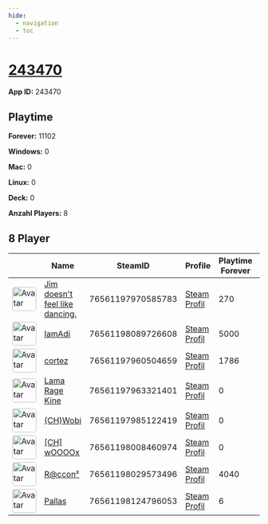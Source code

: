 ```yaml
---
hide:
  - navigation
  - toc
---
```

# <a href="https://steamdb.info/app/243470">243470</a>

**App ID:** 243470

## Playtime

**Forever:** 11102

**Windows:** 0

**Mac:** 0

**Linux:** 0

**Deck:** 0

**Anzahl Players:** 8
## 8 Player

<table id="charts-table" class="display" style="width:100%">
            <thead>
                <tr>
                    <th></th>
                    <th>Name</th>
                    <th>SteamID</th>
                    <th>Profile</th>
                    <th>Playtime Forever</th>
                    <th>Windows</th>
                    <th>Mac</th>
                    <th>Linux</th>
                    <th>Deck</th>
                    <th>Last Played</th>
                    <th>Playtime 2 Weeks</th>
                </tr>
            </thead>
            <tbody>
        <tr>
<td><a href="https://steamcommunity.com/profiles/76561197970585783/" target="_blank"><img src="https://avatars.steamstatic.com/7815f1938354e9b2a63e079fd40874c826340230_full.jpg" alt="Avatar" style="width:48px;height:48px;border-radius:4px;"></a></td><td><a href="/player/76561197970585783">Jim doesn't feel like dancing.</a></td><td>76561197970585783</td><td><a href="https://steamcommunity.com/profiles/76561197970585783/" target="_blank">Steam Profil</a></td><td>270</td><td>0</td><td>0</td><td>0</td><td>0</td><td>0</td><td></td></tr>
<tr>
<td><a href="https://steamcommunity.com/profiles/76561198089726608/" target="_blank"><img src="https://avatars.steamstatic.com/fef49e7fa7e1997310d705b2a6158ff8dc1cdfeb_full.jpg" alt="Avatar" style="width:48px;height:48px;border-radius:4px;"></a></td><td><a href="/player/76561198089726608">IamAdi</a></td><td>76561198089726608</td><td><a href="https://steamcommunity.com/profiles/76561198089726608/" target="_blank">Steam Profil</a></td><td>5000</td><td>0</td><td>0</td><td>0</td><td>0</td><td>0</td><td></td></tr>
<tr>
<td><a href="https://steamcommunity.com/profiles/76561197960504659/" target="_blank"><img src="https://avatars.steamstatic.com/99ee2e7af5120add107ab024259b1174c3374c95_full.jpg" alt="Avatar" style="width:48px;height:48px;border-radius:4px;"></a></td><td><a href="/player/76561197960504659">cortez</a></td><td>76561197960504659</td><td><a href="https://steamcommunity.com/profiles/76561197960504659/" target="_blank">Steam Profil</a></td><td>1786</td><td>0</td><td>0</td><td>0</td><td>0</td><td>0</td><td></td></tr>
<tr>
<td><a href="https://steamcommunity.com/id/dakine85/" target="_blank"><img src="https://avatars.steamstatic.com/baf3f1e4fe88fff5f7b21b537acda40c52ec0d56_full.jpg" alt="Avatar" style="width:48px;height:48px;border-radius:4px;"></a></td><td><a href="/player/76561197963321401">Lama Rage Kine</a></td><td>76561197963321401</td><td><a href="https://steamcommunity.com/id/dakine85/" target="_blank">Steam Profil</a></td><td>0</td><td>0</td><td>0</td><td>0</td><td>0</td><td>0</td><td></td></tr>
<tr>
<td><a href="https://steamcommunity.com/id/4wobi/" target="_blank"><img src="https://avatars.steamstatic.com/d54bb79ee87c2fb8393656d125a3ddd8eceb38ab_full.jpg" alt="Avatar" style="width:48px;height:48px;border-radius:4px;"></a></td><td><a href="/player/76561197985122419">(CH)Wobi</a></td><td>76561197985122419</td><td><a href="https://steamcommunity.com/id/4wobi/" target="_blank">Steam Profil</a></td><td>0</td><td>0</td><td>0</td><td>0</td><td>0</td><td>0</td><td></td></tr>
<tr>
<td><a href="https://steamcommunity.com/id/argentavis-1/" target="_blank"><img src="https://avatars.steamstatic.com/63bfb68b2f8447915569c148441f4430019be790_full.jpg" alt="Avatar" style="width:48px;height:48px;border-radius:4px;"></a></td><td><a href="/player/76561198008460974">[CH] wOOOOx</a></td><td>76561198008460974</td><td><a href="https://steamcommunity.com/id/argentavis-1/" target="_blank">Steam Profil</a></td><td>0</td><td>0</td><td>0</td><td>0</td><td>0</td><td>0</td><td></td></tr>
<tr>
<td><a href="https://steamcommunity.com/profiles/76561198029573496/" target="_blank"><img src="https://avatars.steamstatic.com/8a8d6d6442ea28153a0d3e12906a8d91408ea24d_full.jpg" alt="Avatar" style="width:48px;height:48px;border-radius:4px;"></a></td><td><a href="/player/76561198029573496">R@ccon²</a></td><td>76561198029573496</td><td><a href="https://steamcommunity.com/profiles/76561198029573496/" target="_blank">Steam Profil</a></td><td>4040</td><td>0</td><td>0</td><td>0</td><td>0</td><td>0</td><td></td></tr>
<tr>
<td><a href="https://steamcommunity.com/profiles/76561198124796053/" target="_blank"><img src="https://avatars.steamstatic.com/4630dfff0852bfa9ba5d90058491e1b218af8dd6_full.jpg" alt="Avatar" style="width:48px;height:48px;border-radius:4px;"></a></td><td><a href="/player/76561198124796053">Pallas</a></td><td>76561198124796053</td><td><a href="https://steamcommunity.com/profiles/76561198124796053/" target="_blank">Steam Profil</a></td><td>6</td><td>0</td><td>0</td><td>0</td><td>0</td><td>0</td><td></td></tr>
</tbody>
</table>

